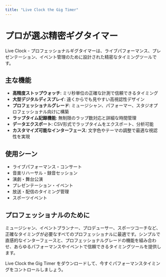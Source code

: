 ```yaml
---
title: "Live Clock the Gig Timer"
---
```


# プロが選ぶ精密ギグタイマー

Live Clock - プロフェッショナルギグタイマーは、ライブパフォーマンス、プレゼンテーション、イベント管理のために設計された精密なタイミングツールです。

## 主な機能

- **高精度ストップウォッチ**: ミリ秒単位の正確な計測で信頼できるタイミング
- **大型デジタルディスプレイ**: 遠くからでも見やすい高視認性デザイン
- **プロフェッショナルグレード**: ミュージシャン、パフォーマー、スタジオプロフェッショナル向けに構築
- **ラップタイム記録機能**: 無制限のラップ数対応と詳細な時間管理
- **データエクスポート**: CSV形式でラップタイムをエクスポート、分析可能
- **カスタマイズ可能なインターフェース**: 文字色やテーマの調整で最適な視認性を実現

## 使用シーン

- ライブパフォーマンス・コンサート
- 音楽リハーサル・録音セッション
- 演劇・舞台公演
- プレゼンテーション・イベント
- 放送・配信のタイミング管理
- スポーツイベント

## プロフェッショナルのために

ミュージシャン、イベントプランナー、プロデューサー、スポーツコーチなど、正確なタイミングが必要なすべてのプロフェッショナルに最適です。シンプルで直感的なインターフェースと、プロフェッショナルグレードの機能を組み合わせ、あらゆるパフォーマンスやイベントで信頼できるタイミングツールを提供します。

Live Clock the Gig Timer をダウンロードして、今すぐパフォーマンスタイミングをコントロールしましょう。